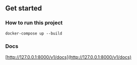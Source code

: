 ## Get started

### How to run this project


```
docker-compose up --build
```
### Docs

[http://127.0.0.1:8000/v1/docs](http://127.0.0.1:8000/v1/docs)
